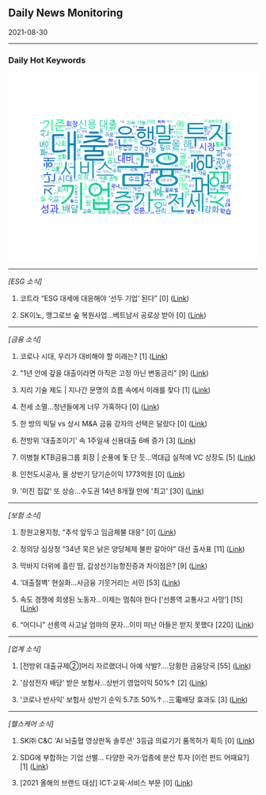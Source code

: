 ## Daily News Monitoring 

2021-08-30 

----------

### Daily Hot Keywords 

![word_cloud](image/2021-08-30_word_cloud.png)

----------

*[ESG 소식]*

1. 코트라 “ESG 대세에 대응해야 ‘선두 기업’ 된다” [0] ([Link](https://news.naver.com/main/read.naver?mode=LSD&mid=sec&sid1=101&oid=032&aid=0003094854))

2. SK이노, 맹그로브 숲 복원사업…베트남서 공로상 받아 [0] ([Link](https://news.naver.com/main/read.naver?mode=LSD&mid=sec&sid1=101&oid=031&aid=0000621086))

----------

*[금융 소식]*

1. 코로나 시대, 우리가 대비해야 할 미래는? [1] ([Link](https://news.naver.com/main/read.naver?mode=LSD&mid=sec&sid1=103&oid=052&aid=0001633633))

2. "1년 안에 갚을 대출이라면 아직은 고정 아닌 변동금리" [9] ([Link](https://news.naver.com/main/read.naver?mode=LSD&mid=sec&sid1=101&oid=015&aid=0004597519))

3. 지리 기술 제도 | 지나간 문명의 흐름 속에서 미래를 찾다 [1] ([Link](https://news.naver.com/main/read.naver?mode=LSD&mid=sec&sid1=110&oid=024&aid=0000070298))

4. 전세 소멸…청년들에게 너무 가혹하다 [0] ([Link](https://news.naver.com/main/read.naver?mode=LSD&mid=sec&sid1=110&oid=024&aid=0000070295))

5. 한 방의 빅딜 vs 상시 M&A 금융 강자의 선택은 달랐다 [0] ([Link](https://news.naver.com/main/read.naver?mode=LSD&mid=sec&sid1=110&oid=024&aid=0000070292))

6. 전방위 '대출조이기' 속 1주일새 신용대출 6배 증가 [3] ([Link](https://news.naver.com/main/read.naver?mode=LSD&mid=sec&sid1=101&oid=052&aid=0001633621))

7. 이병철 KTB금융그룹 회장 | 순풍에 돛 단 듯…역대급 실적에 VC 상장도 [5] ([Link](https://news.naver.com/main/read.naver?mode=LSD&mid=sec&sid1=102&oid=024&aid=0000070305))

8. 인천도시공사, 올 상반기 당기순이익 1773억원 [0] ([Link](https://news.naver.com/main/read.naver?mode=LSD&mid=sec&sid1=102&oid=018&aid=0005023119))

9. '미친 집값' 또 상승...수도권 14년 8개월 만에 '최고' [30] ([Link](https://news.naver.com/main/read.naver?mode=LSD&mid=sec&sid1=101&oid=052&aid=0001633620))

----------

*[보험 소식]*

1. 창원고용지청, “추석 앞두고 임금체불 대응” [0] ([Link](https://news.naver.com/main/read.naver?mode=LSD&mid=sec&sid1=101&oid=056&aid=0011110231))

2. 정의당 심상정 “34년 묵은 낡은 양당체제 불판 갈아야” 대선 출사표 [11] ([Link](https://news.naver.com/main/read.naver?mode=LSD&mid=sec&sid1=100&oid=032&aid=0003094833))

3. 막바지 더위에 흘린 땀, 갑상선기능항진증과 차이점은? [9] ([Link](https://news.naver.com/main/read.naver?mode=LSD&mid=sec&sid1=103&oid=346&aid=0000043825))

4. '대출절벽' 현실화…사금융 기웃거리는 서민 [53] ([Link](https://news.naver.com/main/read.naver?mode=LSD&mid=sec&sid1=101&oid=277&aid=0004960781))

5. 속도 경쟁에 희생된 노동자…이제는 멈춰야 한다 [‘선릉역 교통사고 사망’] [15] ([Link](https://news.naver.com/main/read.naver?mode=LSD&mid=sec&sid1=102&oid=032&aid=0003094835))

6. “어디니” 선릉역 사고날 엄마의 문자…이미 떠난 아들은 받지 못했다 [220] ([Link](https://news.naver.com/main/read.naver?mode=LSD&mid=sec&sid1=102&oid=023&aid=0003636869))

----------

*[업계 소식]*

1. [전방위 대출규제②]머리 자르랬더니 아예 삭발?....당황한 금융당국 [55] ([Link](https://news.naver.com/main/read.naver?mode=LSD&mid=sec&sid1=101&oid=003&aid=0010689375))

2. '삼성전자 배당' 받은 보험사…상반기 영업이익 50%↑ [2] ([Link](https://news.naver.com/main/read.naver?mode=LSD&mid=sec&sid1=101&oid=008&aid=0004637744))

3. '코로나 반사익' 보험사 상반기 순익 5.7조 50%↑…三電배당 효과도 [3] ([Link](https://news.naver.com/main/read.naver?mode=LSD&mid=sec&sid1=101&oid=421&aid=0005569071))

----------

*[헬스케어 소식]*

1. SK㈜ C&C 'AI 뇌출혈 영상판독 솔루션' 3등급 의료기기 품목허가 획득 [0] ([Link](https://news.naver.com/main/read.naver?mode=LSD&mid=sec&sid1=101&oid=003&aid=0010689701))

2. SDG에 부합하는 기업 선별… 다양한 국가·업종에 분산 투자 [이런 펀드 어때요?] [1] ([Link](https://news.naver.com/main/read.naver?mode=LSD&mid=sec&sid1=101&oid=014&aid=0004699699))

3. [2021 올해의 브랜드 대상] ICT·교육·서비스 부문 [0] ([Link](https://news.naver.com/main/read.naver?mode=LSD&mid=sec&sid1=102&oid=015&aid=0004597506))

